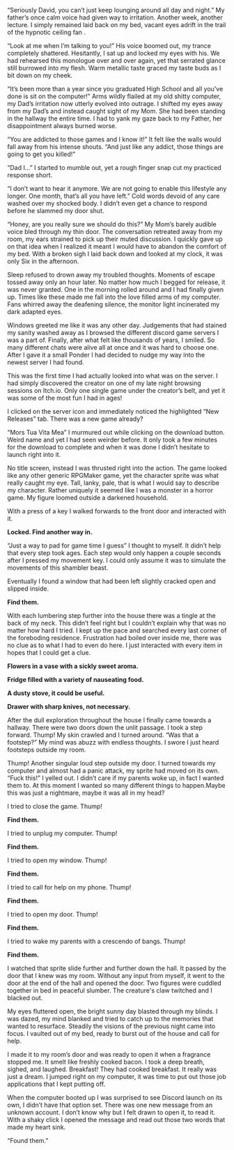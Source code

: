 “Seriously David, you can’t just keep lounging around all day and night.” My father’s once calm voice had given way to irritation. Another week, another lecture. I simply remained laid back on my bed, vacant eyes adrift in the trail of the hypnotic ceiling fan . 

“Look at me when I’m talking to you!” His voice boomed out, my trance completely shattered. Hesitantly, I sat up and locked my eyes with his. We had rehearsed this monologue over and over again, yet that serrated glance still burrowed into my flesh. Warm metallic taste graced my taste buds as I bit down on my cheek.

“It’s been more than a year since you graduated High School and all you’ve done is sit on the computer!” Arms wildly flailed at my old shitty computer, my Dad’s irritation now utterly evolved into outrage. I shifted my eyes away from my Dad’s and instead caught sight of my Mom. She had been standing in the hallway the entire time. I had to yank my gaze back to my Father, her disappointment always burned worse.

“You are addicted to those games and I know it!” It felt like the walls would fall away from his intense shouts. “And just like any addict, those things are going to get you killed!”

“Dad I…” I started to mumble out, yet a rough finger snap cut my practiced response short. 

“I don’t want to hear it anymore. We are not going to enable this lifestyle any longer. One month, that’s all you have left.” Cold words devoid of any care washed over my shocked body. I didn’t even get a chance to respond before he slammed my door shut.

“Honey, are you really sure we should do this?” My Mom’s barely audible voice bled through my thin door. The conversation retreated away from my room, my ears strained to pick up their muted discussion. I quickly gave up on that idea when I realized it meant I would have to abandon the comfort of my bed. With a broken sigh I laid back down and looked at my clock, it was only Six in the afternoon.

Sleep refused to drown away my troubled thoughts. Moments of escape tossed away only an hour later. No matter how much I begged for release, it was never granted. One in the morning rolled around and I had finally given up. Times like these made me fall into the love filled arms of my computer. Fans whirred away the deafening silence, the monitor light incinerated my dark adapted eyes. 

Windows greeted me like it was any other day. Judgements that had stained my sanity washed away as I browsed the different discord game servers I was a part of. Finally, after what felt like thousands of years, I smiled. So many different chats were alive all at once and it was hard to choose one. After I gave it a small Ponder I had decided to nudge my way into the newest server I had found. 

This was the first time I had actually looked into what was on the server. I had simply discovered the creator on one of my late night browsing sessions on Itch.io. Only one single game under the creator’s belt, and yet it was some of the most fun I had in ages! 

I clicked on the server icon and immediately noticed the highlighted “New Releases” tab. There was a new game already? 

“Mors Tua Vita Mea” I murmured out while clicking on the download button. Weird name and yet I had seen weirder before. It only took a few minutes for the download to complete and when it was done I didn’t hesitate to launch right into it.

No title screen, instead I was thrusted right into the action. The game looked like any other generic RPGMaker game, yet the character sprite was what really caught my eye. Tall, lanky, pale, that is what I would say to describe my character. Rather uniquely it seemed like I was a monster in a horror game. My figure loomed outside a darkened household. 

With a press of a key I walked forwards to the front door and interacted with it.

**Locked. Find another way in.**

“Just a way to pad for game time I guess” I thought to myself. It didn’t help that every step took ages. Each step would only happen a couple seconds after I pressed my movement key. I could only assume it was to simulate the movements of this shambler beast. 

Eventually I found a window that had been left slightly cracked open and slipped inside. 

**Find them.**

With each lumbering step further into the house there was a tingle at the back of my neck. This didn’t feel right but I couldn’t explain why that was no matter how hard I tried. I kept up the pace and searched every last corner of the foreboding residence. Frustration had boiled over inside me, there was no clue as to what I had to even do here. I just interacted with every item in hopes that I could get a clue.

**Flowers in a vase with a sickly sweet aroma.**

**Fridge filled with a variety of nauseating food.**

**A dusty stove,  it could be useful.**

**Drawer with sharp knives, not necessary.**

After the dull exploration throughout the house I finally came towards a hallway. There were two doors down the unlit passage. I took a step forward. Thump! My skin crawled and I turned around. “Was that a footstep?” My mind was abuzz with endless thoughts. I swore I just heard footsteps outside my room. 

Thump! Another singular loud step outside my door. I turned towards my computer and almost had a panic attack, my sprite had moved on its own. 
“Fuck this!” I yelled out. I didn’t care if my parents woke up, in fact I wanted them to. At this moment I wanted so many different things to happen.Maybe this was just a nightmare, maybe it was all in my head? 

I tried to close the game. Thump!

**Find them.**

I tried to unplug my computer. Thump!

**Find them.**

I tried to open my window. Thump!

**Find them.**

I tried to call for help on my phone. Thump!

**Find them.**

I tried to open my door. Thump!

**Find them.**

I tried to wake my parents with a crescendo of bangs. Thump!

**Find them.**

I watched that sprite slide further and further down the hall. It passed by the door that I knew was my room. Without any input from myself, it went to the door at the end of the hall and opened the door. Two figures were cuddled together in bed in peaceful slumber. The creature's claw twitched and I blacked out.

My eyes fluttered open, the bright sunny day blasted through my blinds. I was dazed, my mind blanked and tried to catch up to the memories that wanted to resurface. Steadily the visions of the previous night came into focus. I vaulted out of my bed, ready to burst out of the house and call for help.

I made it to my room’s door and was ready to open it when a fragrance stopped me. It smelt like freshly cooked bacon. I took a deep breath, sighed, and laughed. Breakfast! They had cooked breakfast. It really was just a dream. I jumped right on my computer, it was time to put out those job applications that I kept putting off. 

When the computer booted up I was surprised to see Discord launch on its own, I didn’t have that option set. There was one new message from an unknown account. I don’t know why but I felt drawn to open it, to read it. With a shaky click I opened the message and read out those two words that made my heart sink.

“Found them.”